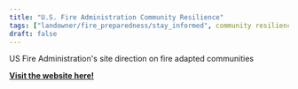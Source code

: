 ```yaml
---
title: "U.S. Fire Administration Community Resilience"
tags: ["landowner/fire_preparedness/stay_informed", community resilience]
draft: false
---
```


US Fire Administration's site direction on fire adapted communities 

[**Visit the website here!**](https://www.usfa.fema.gov/wui/communities/)

